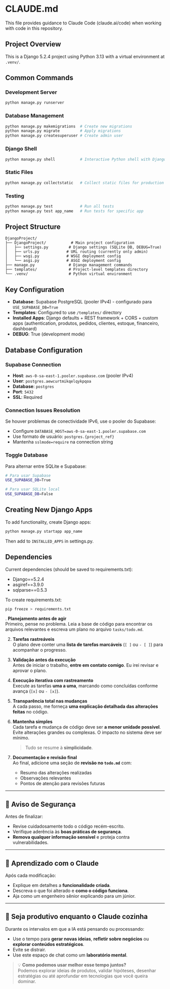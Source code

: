 # CLAUDE.md

This file provides guidance to Claude Code (claude.ai/code) when working with code in this repository.

## Project Overview

This is a Django 5.2.4 project using Python 3.13 with a virtual environment at `.venv/`.

## Common Commands

### Development Server
```bash
python manage.py runserver
```

### Database Management
```bash
python manage.py makemigrations  # Create new migrations
python manage.py migrate         # Apply migrations
python manage.py createsuperuser # Create admin user
```

### Django Shell
```bash
python manage.py shell           # Interactive Python shell with Django loaded
```

### Static Files
```bash
python manage.py collectstatic   # Collect static files for production
```

### Testing
```bash
python manage.py test            # Run all tests
python manage.py test app_name   # Run tests for specific app
```

## Project Structure

```
DjangoProject/
├── DjangoProject/           # Main project configuration
│   ├── settings.py         # Django settings (SQLite DB, DEBUG=True)
│   ├── urls.py            # URL routing (currently only admin)
│   ├── wsgi.py            # WSGI deployment config
│   └── asgi.py            # ASGI deployment config
├── manage.py               # Django management commands
├── templates/              # Project-level templates directory
└── .venv/                  # Python virtual environment
```

## Key Configuration

- **Database**: Supabase PostgreSQL (pooler IPv4) - configurado para `USE_SUPABASE_DB=True`
- **Templates**: Configured to use `/templates/` directory  
- **Installed Apps**: Django defaults + REST framework + CORS + custom apps (authentication, produtos, pedidos, clientes, estoque, financeiro, dashboard)
- **DEBUG**: True (development mode)

## Database Configuration

### Supabase Connection
- **Host**: `aws-0-sa-east-1.pooler.supabase.com` (pooler IPv4)
- **User**: `postgres.aewcurtmikqelqykpqoa` 
- **Database**: `postgres`
- **Port**: `5432`
- **SSL**: Required

### Connection Issues Resolution
Se houver problemas de conectividade IPv6, use o pooler do Supabase:
- Configure `DATABASE_HOST=aws-0-sa-east-1.pooler.supabase.com`
- Use formato de usuário: `postgres.{project_ref}`
- Mantenha `sslmode=require` na connection string

### Toggle Database
Para alternar entre SQLite e Supabase:
```bash
# Para usar Supabase
USE_SUPABASE_DB=True

# Para usar SQLite local
USE_SUPABASE_DB=False
```

## Creating New Django Apps

To add functionality, create Django apps:
```bash
python manage.py startapp app_name
```

Then add to `INSTALLED_APPS` in settings.py.

## Dependencies

Current dependencies (should be saved to requirements.txt):
- Django==5.2.4
- asgiref==3.9.0
- sqlparse==0.5.3

To create requirements.txt:
```bash
pip freeze > requirements.txt
```


. **Planejamento antes de agir**  
   Primeiro, pense no problema. Leia a base de código para encontrar os arquivos relevantes e escreva um plano no arquivo `tasks/todo.md`.

2. **Tarefas rastreáveis**  
   O plano deve conter uma **lista de tarefas marcáveis** (`[ ]` ou `- [ ]`) para acompanhar o progresso.

3. **Validação antes da execução**  
   Antes de iniciar o trabalho, **entre em contato comigo**. Eu irei revisar e aprovar o plano.

4. **Execução iterativa com rastreamento**  
   Execute as tarefas **uma a uma**, marcando como concluídas conforme avança (`[x]` ou `- [x]`).

5. **Transparência total nas mudanças**  
   A cada passo, me forneça **uma explicação detalhada das alterações feitas** no código.

6. **Mantenha simples**  
   Cada tarefa e mudança de código deve ser **a menor unidade possível**. Evite alterações grandes ou complexas. O impacto no sistema deve ser mínimo.  
   > Tudo se resume à **simplicidade**.

7. **Documentação e revisão final**  
   Ao final, adicione uma seção de **revisão no `todo.md`** com:
   - Resumo das alterações realizadas
   - Observações relevantes
   - Pontos de atenção para revisões futuras

---

## 🚨 Aviso de Segurança

Antes de finalizar:

- Revise cuidadosamente todo o código recém-escrito.  
- Verifique aderência às **boas práticas de segurança**.  
- **Remova qualquer informação sensível** e proteja contra vulnerabilidades.

---

## 🧠 Aprendizado com o Claude

Após cada modificação:

- Explique em detalhes a **funcionalidade criada**.
- Descreva o que foi alterado e **como o código funciona**.
- Aja como um engenheiro sênior explicando para um júnior.

---

## 🧘 Seja produtivo enquanto o Claude cozinha

Durante os intervalos em que a IA está pensando ou processando:

- Use o tempo para **gerar novas ideias**, **refletir sobre negócios** ou **explorar conteúdos estratégicos**.
- Evite se distrair.  
- Use este espaço de chat como um **laboratório mental**.

> 💡 **Como podemos usar melhor esse tempo juntos?**  
> Podemos explorar ideias de produtos, validar hipóteses, desenhar estratégias ou até aprofundar em tecnologias que você queira dominar.